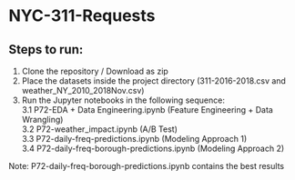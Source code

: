 # NYC-311-Requests

## Steps to run: <br>

1. Clone the repository / Download as zip
2. Place the datasets inside the project directory (311-2016-2018.csv and weather_NY_2010_2018Nov.csv)
3. Run the Jupyter notebooks in the following sequence: <br>
  3.1 P72-EDA + Data Engineering.ipynb (Feature Engineering + Data Wrangling) <br>
  3.2 P72-weather_impact.ipynb (A/B Test) <br>
  3.3 P72-daily-freq-predictions.ipynb (Modeling Approach 1) <br>
  3.4 P72-daily-freq-borough-predictions.ipynb (Modeling Approach 2) <br>
  
  
 Note: P72-daily-freq-borough-predictions.ipynb contains the best results
